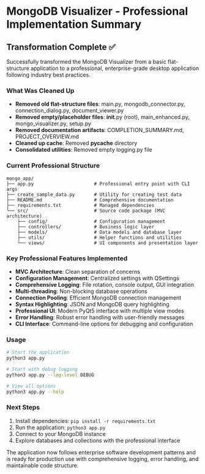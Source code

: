 # MongoDB Visualizer - Professional Implementation Summary

## Transformation Complete ✅

Successfully transformed the MongoDB Visualizer from a basic flat-structure application to a professional, enterprise-grade desktop application following industry best practices.

### What Was Cleaned Up
- **Removed old flat-structure files**: main.py, mongodb_connector.py, connection_dialog.py, document_viewer.py
- **Removed empty/placeholder files**: __init__.py (root), main_enhanced.py, mongo_visualizer.py, setup.py
- **Removed documentation artifacts**: COMPLETION_SUMMARY.md, PROJECT_OVERVIEW.md
- **Cleaned up cache**: Removed __pycache__ directory
- **Consolidated utilities**: Removed empty logging.py file

### Current Professional Structure
```
mongo_app/
├── app.py                      # Professional entry point with CLI args
├── create_sample_data.py       # Utility for creating test data
├── README.md                   # Comprehensive documentation
├── requirements.txt            # Managed dependencies
└── src/                        # Source code package (MVC architecture)
    ├── config/                 # Configuration management
    ├── controllers/            # Business logic layer
    ├── models/                 # Data models and database layer
    ├── utils/                  # Helper functions and utilities
    └── views/                  # UI components and presentation layer
```

### Key Professional Features Implemented
- **MVC Architecture**: Clean separation of concerns
- **Configuration Management**: Centralized settings with QSettings
- **Comprehensive Logging**: File rotation, console output, GUI integration
- **Multi-threading**: Non-blocking database operations
- **Connection Pooling**: Efficient MongoDB connection management
- **Syntax Highlighting**: JSON and MongoDB query highlighting
- **Professional UI**: Modern PyQt5 interface with multiple view modes
- **Error Handling**: Robust error handling with user-friendly messages
- **CLI Interface**: Command-line options for debugging and configuration

### Usage
```bash
# Start the application
python3 app.py

# Start with debug logging
python3 app.py --log-level DEBUG

# View all options
python3 app.py --help
```

### Next Steps
1. Install dependencies: `pip install -r requirements.txt`
2. Run the application: `python3 app.py`
3. Connect to your MongoDB instance
4. Explore databases and collections with the professional interface

The application now follows enterprise software development patterns and is ready for production use with comprehensive logging, error handling, and maintainable code structure.
